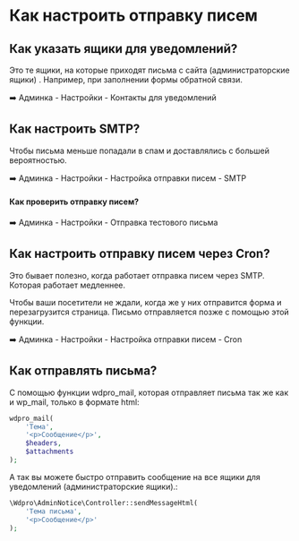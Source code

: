 # Как настроить отправку писем



## Как указать ящики для уведомлений?

Это те ящики, на которые приходят письма с сайта (администраторские ящики) . Например, при заполнении формы обратной связи.

:arrow_right: Админка - Настройки - Контакты для уведомлений



## Как настроить SMTP?

Чтобы письма меньше попадали в спам и доставлялись с большей вероятностью.

:arrow_right: Админка - Настройки - Настройка отправки писем - SMTP

#### Как проверить отправку писем?

:arrow_right: Админка - Настройки - Отправка тестового письма



## Как настроить отправку писем через Cron?

Это бывает полезно, когда работает отправка писем через SMTP. Которая работает медленнее.

Чтобы ваши посетители не ждали, когда же у них отправится форма и перезагрузится страница. Письмо отправляется позже с помощью этой функции.

:arrow_right: Админка - Настройки - Настройка отправки писем - Cron



## Как отправлять письма?

С помощью функции wdpro_mail, которая отправляет письма так же как и wp_mail, только в формате html:

```php
wdpro_mail(
    'Тема',
    '<p>Сообщение</p>',
    $headers,
    $attachments
);
```

А так вы можете быстро отправить сообщение на все ящики для уведомлений (администраторские ящики).:

```php
\Wdpro\AdminNotice\Controller::sendMessageHtml(
    'Тема письма',
    '<p>Сообщение</p>'
);
```

